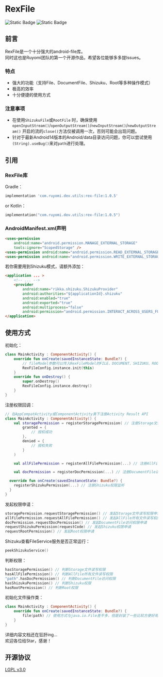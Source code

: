 # RexFile

![Static Badge](https://img.shields.io/badge/RexFile-v1.0.5-74A8FF?label=RexFile)
![Static Badge](https://img.shields.io/badge/LGPL-v3.0-green?label=LGPL-v3.0)

## 前言
RexFile是一个十分强大的android-file库。  
同时这也是Ruyomi团队的第一个开源作品，希望各位能够多多提Issues。

### 特点

- 强大的功能（支持File、DocumentFile、Shizuku、Root等多种操作模式）
 - 极高的效率
 - 十分便捷的使用方式

### 注意事项

- 在使用`ShizukuFile`或`RootFile`
  时，确保使用`openInputStream()`/`openOutputStream()`/`newInputStream()`/`newOutputStream()`
  开启的流的`close()`方法仅被调用一次，否则可能会出现问题。
- 针对于最新Android14版本的Android/data目录访问问题，你可以尝试使用`(String).useBug()`来对`path`进行处理。
   
## 引用

### RexFile库

Gradle：

```groovy
implementation 'com.ruyomi.dev.utils:rex-file:1.0.5'
```
or
Kotlin：

```kotlin
implementation("com.ruyomi.dev.utils:rex-file:1.0.5")
```

### AndroidManifest.xml声明

```html
<uses-permission
    android:name="android.permission.MANAGE_EXTERNAL_STORAGE"
    tools:ignore="ScopedStorage" />
<uses-permission android:name="android.permission.READ_EXTERNAL_STORAGE" />
<uses-permission android:name="android.permission.WRITE_EXTERNAL_STORAGE" />
```

若你需要用到Shizuku模式，请额外添加：
```html
<application ... >
    <!-- ... -->
    <provider
        android:name="rikka.shizuku.ShizukuProvider"
        android:authorities="${applicationId}.shizuku"
        android:enabled="true"
        android:exported="true"
        android:multiprocess="false"
        android:permission="android.permission.INTERACT_ACROSS_USERS_FULL" />
</application>
```

## 使用方式

初始化：

```kotlin
class MainActivity : ComponentActivity() {
    override fun onCreate(savedInstanceState: Bundle?) {
        // fileModel参数可以传入RexFileModel的FILE、DOCUMENT、SHIZUKU、ROOT四种操作模式 默认是 FILE
        RexFileConfig.instance.init(this)
    }
    override fun onDestroy() {
        super.onDestroy()
        RexFileConfig.instance.destroy()
    }
}
```

注册权限回调：

```kotlin
// 在AppCompatActivity或ComponentActivity类下注册Activity Result API
class MainActivity : ComponentActivity() {
    val storagePermission = registerStoragePermission( // 注册Storage文件读写权限
        granted = {
            // 授权成功
        },
        denied = {
            // 授权失败
        }
    )

    val allFilePermission = registerAllFilePermission(...) // 注册AllFile所有文件读写权限

    val docPermission = registerDocPermission(...) // 注册DocumentFile访问权限

  override fun onCreate(savedInstanceState: Bundle?) {
    registerShizukuPermission(...) // 注册Shizuku权限监听
  }
}
```

发起权限申请：

```kotlin
storagePermission.requestStoragePermission() // 发起Storage文件读写权限申请
allFilePermission.requestAllFilePermission() // 发起AllFile所有文件读写权限申请
docPermission.requestDocPermission() // 发起DocumentFile访问权限申请
requestShizukuPermission(requestCode) // 发起Shizuku权限申请
requestRootPermission() // 发起Root权限申请
```

Shizuku查看FileService服务是否正常运行：

```kotlin
peekShizukuService()
```

判断权限：

```kotlin
hasStoragePermission() // 判断Storage文件读写权限
hasAllFilePermission() // 判断AllFile所有文件读写权限
"path".hasDocPermission() // 判断DocumentFile访问权限
hasShizukuPermission() // 判断Shizuku权限
hasRootPermission() // 判断Root权限
```

初始化文件操作类：
```Kotlin
class MainActivity : ComponentActivity() {
    override fun onCreate(savedInstanceState: Bundle?) {
        file(path) // 使用方式与java.io.File差不多，但是封装了一些比较方便好用的方法
    }
}
```

详细内容文档还在狂肝ing...  
欢迎各位给Star，感谢！

## 开源协议
[LGPL v3.0](https://www.gnu.org/licenses/lgpl-3.0.txt)
